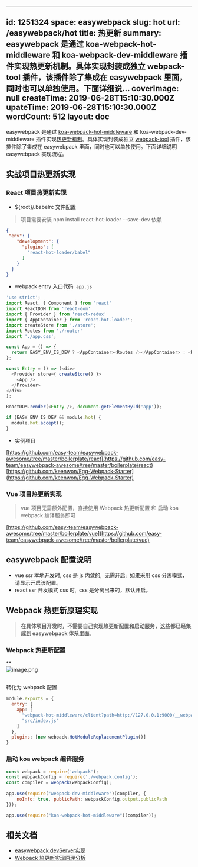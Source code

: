 
---
id: 1251324
space: easywebpack
slug: hot
url: /easywebpack/hot
title: 热更新
summary: easywebpack 是通过 koa-webpack-hot-middleware 和 koa-webpack-dev-middleware 插件实现热更新机制。具体实现封装成独立 webpack-tool 插件，该插件除了集成在 easywebpack 里面，同时也可以单独使用。下面详细说...
coverImage: null
createTime: 2019-06-28T15:10:30.000Z 
upateTime: 2019-06-28T15:10:30.000Z
wordCount: 512
layout: doc
---

easywebpack 是通过 [koa-webpack-hot-middleware](https://www.npmjs.com/package/koa-webpack-hot-middleware) 和 koa-webpack-dev-middleware 插件实现[热更新机制]()。具体实现封装成独立 [webpack-tool](https://github.com/easy-team/webpack-tool/blob/master/lib/tool.js) 插件，该插件除了集成在 easywebpack 里面，同时也可以单独使用。下面详细说明 easywebpack 实现流程。


## 实战项目热更新实现


### React 项目热更新实现

- ${root}/.babelrc 文件配置
> 项目需要安装 npm install react-hot-loader --save-dev 依赖


```json
{
 "env": {
    "development": {
      "plugins": [
        "react-hot-loader/babel"
      ]
    }
  }
}
```

- webpack entry 入口代码  `app.js` 

```javascript
'use strict';
import React, { Component } from 'react'
import ReactDOM from 'react-dom'
import { Provider } from 'react-redux'
import { AppContainer } from 'react-hot-loader';
import createStore from './store';
import Routes from './router'
import './app.css';

const App = () => {
  return EASY_ENV_IS_DEV ? <AppContainer><Routes /></AppContainer> : <Routes />;
};

const Entry = () => (<div>
  <Provider store={ createStore() }>
    <App />
  </Provider>
</div>
);

ReactDOM.render(<Entry />, document.getElementById('app'));

if (EASY_ENV_IS_DEV && module.hot) {
  module.hot.accept();
}
```

- 实例项目

[https://github.com/easy-team/easywebpack-awesome/tree/master/boilerplate/react](https://github.com/easy-team/easywebpack-awesome/tree/master/boilerplate/react)<br />[https://github.com/keenwon/Egg-Webpack-Starter](https://github.com/keenwon/Egg-Webpack-Starter)


### Vue 项目热更新实现
> vue 项目无需额外配置，直接使用 Webpack 热更新配置 和 启动 koa webpack 编译服务即可


[https://github.com/easy-team/easywebpack-awesome/tree/master/boilerplate/vue](https://github.com/easy-team/easywebpack-awesome/tree/master/boilerplate/vue)



## easywebpack 配置说明

- vue ssr 本地开发时, css 是 js 内敛的,  无需开启;  如果采用 css 分离模式，请显示开启该配置。
- react ssr 开发模式 css 时,  css 是分离出来的，默认开启。



## Webpack 热更新原理实现

> **在具体项目开发时，不需要自己实现热更新配置和启动服务，这些都已经集成到 easywebpack 体系里面。**



### Webpack 热更新配置
**<br />![image.png](https://cdn.nlark.com/yuque/0/2019/png/116733/1550202614764-4d0add71-9256-4a06-a7bc-0f386880f0c5.png#align=left&display=inline&height=277&name=image.png&originHeight=277&originWidth=904&size=66914&status=done&width=904)

## 
转化为 webpack 配置

```javascript
module.exports = {
  entry: {
    app: [
      "webpack-hot-middleware/client?path=http://127.0.0.1:9000/__webpack_hmr&noInfo=false&reload=true",
      "src/index.js"
    ]
  },
  plugins: [new webpack.HotModuleReplacementPlugin()]
}
```



### 启动 koa webpack 编译服务

```javascript
const webpack = require('webpack');
const webpackConfig = require('./webpack.config');
const compiler = webpack(webpackConfig);
 
app.use(require("webpack-dev-middleware")(compiler, {
    noInfo: true, publicPath: webpackConfig.output.publicPath
}));

app.use(require("koa-webpack-hot-middleware")(compiler));
```



## 相关文档

- [easywebpack devServer实现](/easywebpack/ed847g)
- [Webpack 热更新实现原理分析](https://zhuanlan.zhihu.com/p/30623057)

  